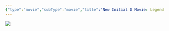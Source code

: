 ```yaml
---
{"type":"movie","subType":"movie","title":"New Initial D Movie: Legend 3 - Mugen","englishTitle":"Initial D Legend 3: Dream","year":2016,"dataSource":"MALAPI","url":"https://myanimelist.net/anime/30952/New_Initial_D_Movie__Legend_3_-_Mugen","id":30952,"genres":null,"producer":"SANZIGEN, LIDENFILMS","duration":"1 hr","onlineRating":7.86,"actors":null,"image":"https://cdn.myanimelist.net/images/anime/9/76759.jpg","released":true,"streamingServices":["HIDIVE","Shahid"],"premiere":"06/02/2016","watched":false,"lastWatched":"","personalRating":0,"tags":["mediaDB/tv/movie"],"dg-publish":true,"dateWatched":"2016-01-01","permalink":"/media-db/movies/new-initial-d-movie-legend-3-mugen-2016/","dgPassFrontmatter":true,"noteIcon":"3","created":"2023-12-15T00:09:52.560+05:30","updated":"2023-12-15T00:14:55.625+05:30"}
---
```


<img src="https://cdn.myanimelist.net/images/anime/9/76759.jpg">